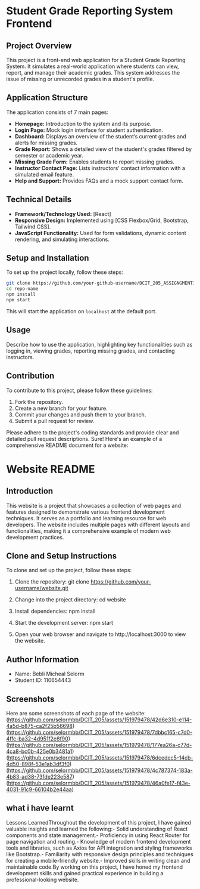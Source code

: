 # Student Grade Reporting System Frontend

## Project Overview

This project is a front-end web application for a Student Grade Reporting System. It simulates a real-world application where students can view, report, and manage their academic grades. This system addresses the issue of missing or unrecorded grades in a student's profile.

## Application Structure

The application consists of 7 main pages:

- **Homepage:** Introduction to the system and its purpose.
- **Login Page:** Mock login interface for student authentication.
- **Dashboard:** Displays an overview of the student’s current grades and alerts for missing grades.
- **Grade Report:** Shows a detailed view of the student's grades filtered by semester or academic year.
- **Missing Grade Form:** Enables students to report missing grades.
- **Instructor Contact Page:** Lists instructors' contact information with a simulated email feature.
- **Help and Support:** Provides FAQs and a mock support contact form.

## Technical Details

- **Framework/Technology Used:** [React]
- **Responsive Design:** Implemented using [CSS Flexbox/Grid, Bootstrap, Tailwind CSS].
- **JavaScript Functionality:** Used for form validations, dynamic content rendering, and simulating interactions.

## Setup and Installation

To set up the project locally, follow these steps:

```bash
git clone https://github.com/your-github-username/DCIT_205_ASSIGNGMENT1.git
cd repo-name
npm install
npm start
```

This will start the application on `localhost` at the default port.

## Usage

Describe how to use the application, highlighting key functionalities such as logging in, viewing grades, reporting missing grades, and contacting instructors.

## Contribution

To contribute to this project, please follow these guidelines:

1. Fork the repository.
2. Create a new branch for your feature.
3. Commit your changes and push them to your branch.
4. Submit a pull request for review.

Please adhere to the project's coding standards and provide clear and detailed pull request descriptions.
Sure! Here's an example of a comprehensive README document for a website:

# Website README

## Introduction
This website is a project that showcases a collection of web pages and features designed to demonstrate various frontend development techniques. It serves as a portfolio and learning resource for web developers. The website includes multiple pages with different layouts and functionalities, making it a comprehensive example of modern web development practices.

## Clone and Setup Instructions
To clone and set up the project, follow these steps:

1. Clone the repository:
     git clone https://github.com/your-username/website.git
   
2. Change into the project directory:
     cd website
   
3. Install dependencies:
     npm install
   
4. Start the development server:
     npm start
   
5. Open your web browser and navigate to http://localhost:3000 to view the website.

## Author Information
- Name: Bebli Micheal Selorm
- Student ID: 110654443

## Screenshots
Here are some screenshots of each page of the website:
(https://github.com/selormbb/DCIT_205/assets/151979478/42d6e310-e114-4a5d-b875-ca2f25b56698)
(https://github.com/selormbb/DCIT_205/assets/151979478/7dbbc165-c7d0-4ffc-ba32-4d951f2e8f90)
(https://github.com/selormbb/DCIT_205/assets/151979478/177ea26a-c77d-4ca8-bc0b-425e0b3481a1)
(https://github.com/selormbb/DCIT_205/assets/151979478/6dcedec5-14cb-4d50-898f-53e1ab3df3f0)
(https://github.com/selormbb/DCIT_205/assets/151979478/4c787374-183a-4b83-ad38-73fde223e587)
(https://github.com/selormbb/DCIT_205/assets/151979478/46a0fe17-f43e-4031-91c9-66104b2e44aa)


## what i have learnt
Lessons LearnedThroughout the development of this project, I have gained valuable insights and learned the following:- Solid understanding of React components and state management.- Proficiency in using React Router for page navigation and routing.- Knowledge of modern frontend development tools and libraries, such as Axios for API integration and styling frameworks like Bootstrap.- Familiarity with responsive design principles and techniques for creating a mobile-friendly website.- Improved skills in writing clean and maintainable code.By working on this project, I have honed my frontend development skills and gained practical experience in building a professional-looking website.


[def]: https://github.com/